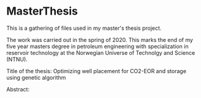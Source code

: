 # MasterThesis

This is a gathering of files used in my master's thesis project.

The work was carried out in the spring of 2020. This marks the end of my five year masters degree in petroleum engineering with specialization in reservoir technology at the Norwegian Universe of Technolgy and Science (NTNU).

Title of the thesis: Optimizing well placement for CO2-EOR and storage using genetic algorithm

Abstract:
